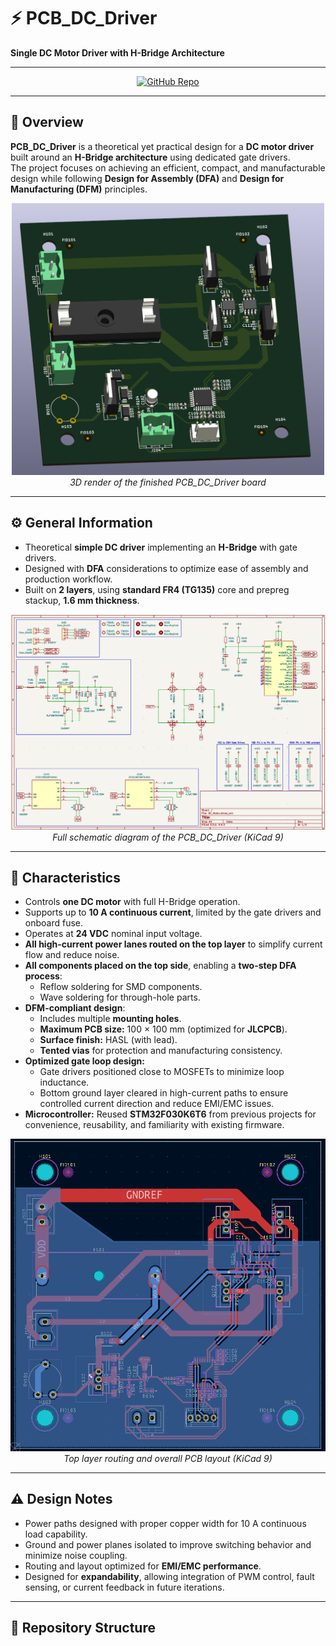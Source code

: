 # ⚡ PCB_DC_Driver
**Single DC Motor Driver with H-Bridge Architecture**

---

<p align="center">
  <a href="https://github.com/Kolicks/PCB_DC_Driver" target="_blank">
    <img src="https://img.shields.io/badge/GitHub-Visit%20Repo-blue?logo=github&style=for-the-badge" alt="GitHub Repo">
  </a>
</p>

---

## 📘 Overview
**PCB_DC_Driver** is a theoretical yet practical design for a **DC motor driver** built around an **H-Bridge architecture** using dedicated gate drivers.  
The project focuses on achieving an efficient, compact, and manufacturable design while following **Design for Assembly (DFA)** and **Design for Manufacturing (DFM)** principles.

<p align="center">
  <img src="images/3D.png" alt="3D Render" width="500"/>
  <br>
  <em>3D render of the finished PCB_DC_Driver board</em>
</p>

---

## ⚙️ General Information
- Theoretical **simple DC driver** implementing an **H-Bridge** with gate drivers.  
- Designed with **DFA** considerations to optimize ease of assembly and production workflow.  
- Built on **2 layers**, using **standard FR4 (TG135)** core and prepreg stackup, **1.6 mm thickness**.  

<p align="center">
  <img src="images/SCH.png" alt="Schematic" width="600"/>
  <br>
  <em>Full schematic diagram of the PCB_DC_Driver (KiCad 9)</em>
</p>

---

## 🔧 Characteristics
- Controls **one DC motor** with full H-Bridge operation.  
- Supports up to **10 A continuous current**, limited by the gate drivers and onboard fuse.  
- Operates at **24 VDC** nominal input voltage.  
- **All high-current power lanes routed on the top layer** to simplify current flow and reduce noise.  
- **All components placed on the top side**, enabling a **two-step DFA process**:  
  - Reflow soldering for SMD components.  
  - Wave soldering for through-hole parts.  
- **DFM-compliant design**:  
  - Includes multiple **mounting holes**.  
  - **Maximum PCB size:** 100 × 100 mm (optimized for **JLCPCB**).  
  - **Surface finish:** HASL (with lead).  
  - **Tented vias** for protection and manufacturing consistency.  
- **Optimized gate loop design:**  
  - Gate drivers positioned close to MOSFETs to minimize loop inductance.  
  - Bottom ground layer cleared in high-current paths to ensure controlled current direction and reduce EMI/EMC issues.  
- **Microcontroller:** Reused **STM32F030K6T6** from previous projects for convenience, reusability, and familiarity with existing firmware.

<p align="center">
  <img src="images/PCB.png" alt="PCB Layout" width="600"/>
  <br>
  <em>Top layer routing and overall PCB layout (KiCad 9)</em>
</p>

---

## ⚠️ Design Notes
- Power paths designed with proper copper width for 10 A continuous load capability.  
- Ground and power planes isolated to improve switching behavior and minimize noise coupling.  
- Routing and layout optimized for **EMI/EMC performance**.  
- Designed for **expandability**, allowing integration of PWM control, fault sensing, or current feedback in future iterations.  

---

## 🧩 Repository Structure
